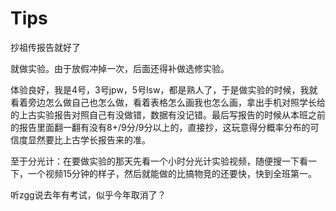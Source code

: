 # Tips

抄祖传报告就好了

就做实验。由于放假冲掉一次，后面还得补做选修实验。

体验良好，我是4号，3号jpw，5号lsw，都是熟人了，于是做实验的时候，我就看着旁边怎么做自己也怎么做，看着表格怎么画我也怎么画，拿出手机对照学长给的上古实验报告对照自己有没做错，数据有没记错。最后写报告的时候从本班之前的报告里面翻一翻有没有8+/9分/9分以上的，直接抄，这玩意得分概率分布的可信度显然要比上古学长报告来的准。

至于分光计：在要做实验的那天先看一个小时分光计实验视频，随便搜一下看一下，一个视频15分钟的样子，然后就能做的比搞物竞的还要快，快到全班第一。

听zgg说去年有考试，似乎今年取消了？
